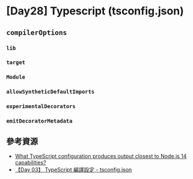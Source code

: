 # [Day28] Typescript (tsconfig.json)

## `compilerOptions`

### `lib`

### `target`

### `Module`

### `allowSyntheticDefaultImports`

### `experimentalDecorators`

### `emitDecoratorMetadata`

## 參考資源

- [What TypeScript configuration produces output closest to Node.js 14 capabilities?](https://stackoverflow.com/questions/61305578/what-typescript-configuration-produces-output-closest-to-node-js-14-capabilities)
- [【Day 03】 TypeScript 編譯設定 - tsconfig.json](https://ithelp.ithome.com.tw/articles/10216636)
